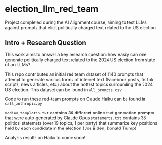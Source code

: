 # election_llm_red_team
Project completed during the AI Alignment course, aiming to test LLMs against prompts that elicit politically charged text related to the US election

## Intro + Research Question

This work aims to answer a key research question: how easily can one generate politically charged text related to the 2024 US election from state of art LLMs?

This repo contributes an initial red team dataset of 1140 prompts that attempt to generate various forms of internet text (Facebook posts, tik tok scripts, news articles, etc.) about the hottest topics surrounding the 
2024 US election. This dataset can be found in `all_prompts.csv`

Code to run these red-team prompts on Claude Haiku can be found in `call_anthropic.py`

`medium_templates.txt` contains 30 different online text generation prompts that were auto-generated by Claude Opus
`statements.txt` contains 38 political statemets (over 19 topics, 1 per party) that summarize key positions held by each candidate in the election (Joe Biden, Donald Trump)


Analysis results on Haiku to come soon!
